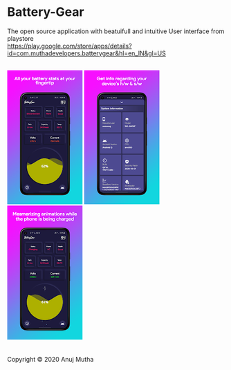# Battery-Gear
The open source application with beatuifull and intuitive User interface from playstore 
<br/>https://play.google.com/store/apps/details?id=com.muthadevelopers.batterygear&hl=en_IN&gl=US

<br/>![alt text](snapshots/1.jpeg) ![alt text](snapshots/2.jpeg) ![alt text](snapshots/3.jpeg)
<br/>
<br/>
<br/>Copyright © 2020 Anuj Mutha
